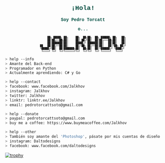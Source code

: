 <div style="font-family: 'Courier New', Courier, monospace; color:#004D40;">
<h2 align='center'> ¡Hola!</h2>
<p align='center' style="font-family: 'Courier New', Courier, monospace; color:#004D40;">
<b>Soy Pedro Torcatt</b>
</p>
</div>


<p align='center' style="color:#004D40; font-family: 'Courier New', Courier, monospace; text-align:center;"><b>o...</b>
<pre align='center' style="font-family: 'Courier New', Courier, monospace;; font-size:8px;";>
     ██╗ █████╗ ██╗     ██╗  ██╗██╗  ██╗ ██████╗ ██╗   ██╗
     ██║██╔══██╗██║     ██║ ██╔╝██║  ██║██╔═══██╗██║   ██║
     ██║███████║██║     █████╔╝ ███████║██║   ██║██║   ██║
██   ██║██╔══██║██║     ██╔═██╗ ██╔══██║██║   ██║╚██╗ ██╔╝
╚█████╔╝██║  ██║███████╗██║  ██╗██║  ██║╚██████╔╝ ╚████╔╝ 
 ╚════╝ ╚═╝  ╚═╝╚══════╝╚═╝  ╚═╝╚═╝  ╚═╝ ╚═════╝   ╚═══╝  </pre>

````bash
> help --info
> Amante del Back-end
> Programador en Python
> Actualmente aprendiendo: C# y Go
````

````bash
> help --contact
> facebook: www.facebook.com/Jalkhov
> instagram: Jalkhov
> twitter: Jalkhov
> linktr: linktr.ee/Jalkhov
> email: pedrotorcattsoto@gmail.com
````

````bash
> help --donate
> paypal: pedrotorcattsoto@gmail.com
> buy me a coffee: https://www.buymeacoffee.com/Jalkhov
````

````bash
> help --other
> También soy amante del 'Photoshop', pásate por mis cuentas de diseño ;)
> instagram: Daltodesigns
> facebook: www.facebook.com/daltodesigns
````

[![trophy](https://github-profile-trophy.vercel.app/?jalkhov=ryo-ma&theme=onedark)](https://github.com/ryo-ma/github-profile-trophy)